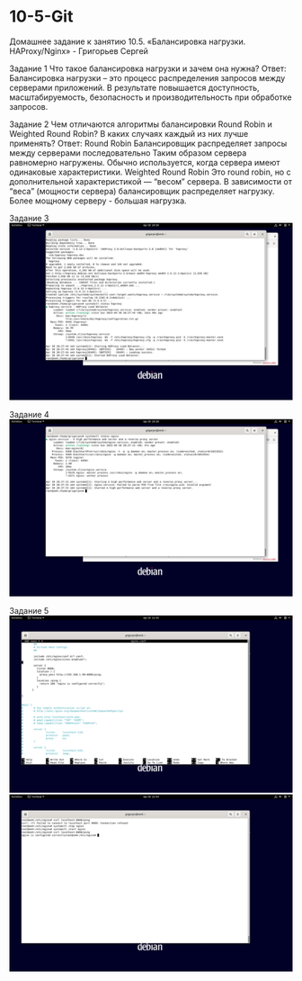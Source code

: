 # 10-5-Git

Домашнее задание к занятию 10.5. «Балансировка нагрузки. HAProxy/Nginx» - Григорьев Сергей

Задание 1
Что такое балансировка нагрузки и зачем она нужна?
Ответ:
Балансировка нагрузки – это процесс распределения запросов между серверами приложений. 
В результате повышается доступность, масштабируемость, безопасность и производительность при обработке запросов.

Задание 2
Чем отличаются алгоритмы балансировки Round Robin и Weighted Round Robin? В каких случаях каждый из них лучше применять?
Ответ:
Round Robin Балансировщик распределяет запросы между серверами последовательно Таким образом сервера равномерно нагружены. 
Обычно используется, когда сервера имеют одинаковые характеристики.
Weighted Round Robin Это round robin, но с дополнительной характеристикой — “весом” сервера. 
В зависимости от “веса” (мощности сервера) балансировщик распределяет нагрузку. Более мощному серверу - большая нагрузка.

Задание 3
![3-1](https://github.com/SG-netology/10-5-Git/blob/main/3-1.png)

Задание 4
![4-1](https://github.com/SG-netology/10-5-Git/blob/main/4-1.png)

Задание 5
![5-1](https://github.com/SG-netology/10-5-Git/blob/main/5-1.png)
![5-2](https://github.com/SG-netology/10-5-Git/blob/main/5-2.png)

